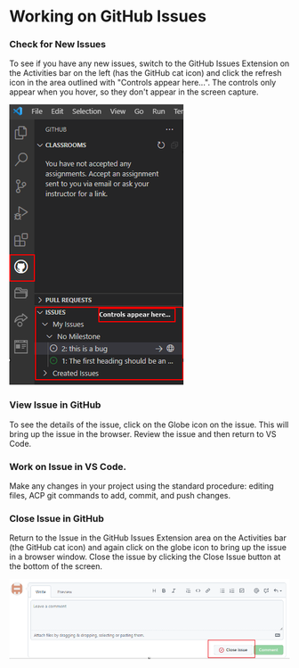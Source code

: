 # Working on GitHub Issues

### Check for New Issues

To see if you have any new issues, switch to the GitHub Issues Extension on the Activities bar on the left \(has the GitHub cat icon\) and click the refresh icon in the area outlined with "Controls appear here...". The controls only appear when you hover, so they don't appear in the screen capture.

![](../../.gitbook/assets/image%20%2811%29.png)

### View Issue in GitHub

To see the details of the issue, click on the Globe icon on the issue. This will bring up the issue in the browser. Review the issue and then return to VS Code.

### Work on Issue in VS Code.

Make any changes in your project using the standard procedure: editing files, ACP git commands to add, commit, and push changes.

### Close Issue in GitHub

Return to the Issue in the GitHub Issues Extension area on the Activities bar \(the GitHub cat icon\) and again click on the globe icon to bring up the issue in a browser window. Close the issue by clicking the Close Issue button at the bottom of the screen.

![](../../.gitbook/assets/image%20%283%29.png)

